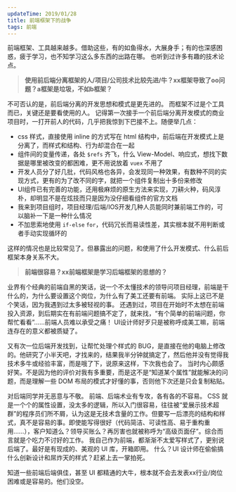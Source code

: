 ```yaml
---
updateTime: 2019/01/28
title: 前端框架下的战争
tags: 前端
---
```


前端框架、工具越来越多。借助这些，有的如鱼得水，大展身手；有的也深感困惑，疲于学习，也不知学习这么多东西的出路在哪。
也听到过许多有趣的技术论点。

> **使用前后端分离框架的人/项目/公司技术比较先进/牛？xx框架导致了oo问题？a框架是垃圾，不如b框架？**

不可否认的是，前后端分离的开发思想和模式是更先进的。
而框架不过是个工具而已，关键还是要看使用的人。
记得第一次接手一个前后端分离开发模式的商业项目时，一打开前人的代码，几乎把我惊到下巴接不上。随便举几点：
- css 样式，直接使用 inline 的方式写在 html 结构中，前后端在开发模式上是分离了，而样式和结构、行为却混合在一起
- 组件间的变量传递，各处 `$refs` 齐飞，什么 View-Model、响应式，想找下数据是哪里被改变的都困难，更不用说放着 `vuex` 不用了
- 开发人员分了好几批，代码风格也各异，会发现同一种效果，有数种不同的实现方式，更有的为了改不同的字，就把一个组件复制出十多份来修改
- UI组件已有完善的功能，还用极麻烦的原生方法来实现，刀耕火种，码风淳朴，却明显不是在炫技而只是因为没仔细看组件的官方文档
- 我来到项目组时，项目经理/后端/IOS开发几种人员能同时兼前端工作的，可以脑补一下是一种什么情况
- 不加思索地使用 `if-else` `for`，代码冗长而易读性差，其实根本就不用判断或者手动实现循环的

这样的情况也是比较常见了。但暴露出的问题，和使用了什么开发模式、什么前后框架本身关系不大。

> **前端很容易？xx前端框架是学习后端框架的思想的？**

业界有个经典的前端自黑的笑话，说一个不太懂技术的领导问项目经理，前端是干什么的，为什么要设置这个岗位，为什么有了美工还要有前端。
实际上这已不是个笑话，因为我遇到过太多被轻视的事。
还遇到过，项目在开始时不太想在前端投入资源，到后期实在有前端问题搞不定了，就来找，“有个简单的前端问题，你帮忙看看”……前端人员难以承受之痛！
UI设计师好歹只是被称呼成美工嘛，前端连存在的意义都被质疑了。

又有次一位后端开发找到，让帮忙处理个样式的 BUG，是直接在他的电脑上修改的。他研究了小半天吧，才找来的，结果我半分钟就搞定了，然后他并没有觉得我技术多牛或经验丰富，而是哦了下，说原来这样，下次我也会了。
当时内心颇感好笑。不是因为他的评价对我有多重要，而是这不是“知道某个属性”就能解决的问题，而是理解一些 DOM 布局的模式才好懂的事，否则他下次还是只会复制粘贴。

对后端同学并无恶意与不敬。
前端、后端术业有专攻，各有各的不容易。
CSS 就是一个个的属性设置，没太多的逻辑，所以入门很容易，往往被“爱展示技术超群”的程序员们所不屑，认为这是无技术含量的工作。但要写一后漂亮的结构和样式，真不是容易的事。即使能写得很好（代码简洁、可读性高、易于重构重用……），客户知道么？领导买账么？再厉害也就被称呼为“高级页面仔”。综合而言就是个吃力不讨好的工作。
我自己作为前端，都渐渐不太爱写样式了，更别说后端了。最好是有现成的、美观的 UI 库，开箱即用。
什么？UI 设计师在偷偷搞什么创新设计和屌炸天的样式？赶紧上去一掌拍死。

知道一些前端后端俱佳，甚至 UI 都精通的大牛，根本就不会去发表xx行业/岗位困难或是容易的。他们没空。
